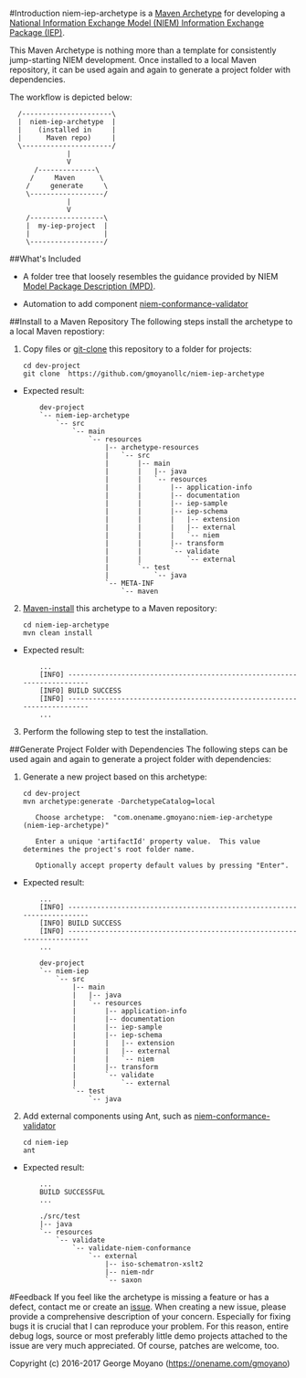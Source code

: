 #Introduction
niem-iep-archetype is a [Maven Archetype](https://maven.apache.org/guides/introduction/introduction-to-archetypes.html) for developing a [National Information Exchange Model (NIEM) Information Exchange Package (IEP)](https://www.niem.gov/technical/Pages/Exchange-Assemble-And-Document.aspx).  

This Maven Archetype is nothing more than a template for consistently jump-starting NIEM development.  Once installed to a local Maven repository, it can be used again and again to generate a project folder with dependencies.  

The workflow is depicted below:
  ```
    /----------------------\
    |  niem-iep-archetype  |
    |    (installed in     |
    |      Maven repo)     |
    \----------------------/
                |
                V 
        /--------------\
       /     Maven      \
      /     generate     \
      \------------------/
                |
                V 
      /------------------\
      |  my-iep-project  |
      |                  |
      \------------------/
  ```
##What's Included

* A folder tree that loosely resembles the guidance provided by NIEM 
  [Model Package Description (MPD)](https://reference.niem.gov/niem/specification/model-package-description/3.0/model-package-description-3.0.html#appendix_E). 

* Automation to add component 
  [niem-conformance-validator](https://github.com/gmoyanollc/niem-conformance-validator)

##Install to a Maven Repository
The following steps install the archetype to a local Maven repostiory:

1. Copy files or [git-clone](https://git-scm.com) this repository to a folder for projects:
    ```
    cd dev-project
    git clone  https://github.com/gmoyanollc/niem-iep-archetype
    ```
  * Expected result:
    ```
        dev-project
        `-- niem-iep-archetype
            `-- src
                `-- main
                    `-- resources
                        |-- archetype-resources
                        |   `-- src
                        |       |-- main
                        |       |   |-- java
                        |       |   `-- resources
                        |       |       |-- application-info
                        |       |       |-- documentation
                        |       |       |-- iep-sample
                        |       |       |-- iep-schema
                        |       |       |   |-- extension
                        |       |       |   |-- external
                        |       |       |   `-- niem
                        |       |       |-- transform
                        |       |       `-- validate
                        |       |           `-- external
                        |       `-- test
                        |           `-- java
                        `-- META-INF
                            `-- maven
    ```
2. [Maven-install](https://maven.apache.org/download.cgi) this archetype to a Maven repository:
    ```
    cd niem-iep-archetype
    mvn clean install
    ```
  * Expected result:
    ```
        ...
        [INFO] ------------------------------------------------------------------------
        [INFO] BUILD SUCCESS
        [INFO] ------------------------------------------------------------------------
        ...
    ```
3. Perform the following step to test the installation.

##Generate Project Folder with Dependencies
The following steps can be used again and again to generate a project folder with dependencies:

1. Generate a new project based on this archetype:
    ```
    cd dev-project
    mvn archetype:generate -DarchetypeCatalog=local

       Choose archetype:  "com.onename.gmoyano:niem-iep-archetype (niem-iep-archetype)"
       
       Enter a unique 'artifactId' property value.  This value determines the project's root folder name.
       
       Optionally accept property default values by pressing "Enter".
    ```
  * Expected result:
    ```
        ...
        [INFO] ------------------------------------------------------------------------
        [INFO] BUILD SUCCESS
        [INFO] ------------------------------------------------------------------------
        ...
        
        dev-project
        `-- niem-iep
            `-- src
                |-- main
                |   |-- java
                |   `-- resources
                |       |-- application-info
                |       |-- documentation
                |       |-- iep-sample
                |       |-- iep-schema
                |       |   |-- extension
                |       |   |-- external
                |       |   `-- niem
                |       |-- transform
                |       `-- validate
                |           `-- external
                `-- test
                    `-- java
    ```
2. Add external components using Ant, such as [niem-conformance-validator]( https://github.com/gmoyanollc/niem-conformance-validator)
    ```
    cd niem-iep
    ant
    ```
  * Expected result:
    ```
        ...
        BUILD SUCCESSFUL
        ...
        
        ./src/test
        |-- java
        `-- resources
            `-- validate
                `-- validate-niem-conformance
                    `-- external
                        |-- iso-schematron-xslt2
                        |-- niem-ndr
                        `-- saxon
    ```
#Feedback
If you feel like the archetype is missing a feature or has a defect, contact me or create an [issue](https://github.com/gmoyanollc/niem-iep-archetype/issues). When creating a new issue, please provide a comprehensive description of your concern. Especially for fixing bugs it is crucial that I can reproduce your problem. For this reason, entire debug logs, source or most preferably little demo projects attached to the issue are very much appreciated. Of course, patches are welcome, too.

Copyright (c) 2016-2017 George Moyano (https://onename.com/gmoyano)

